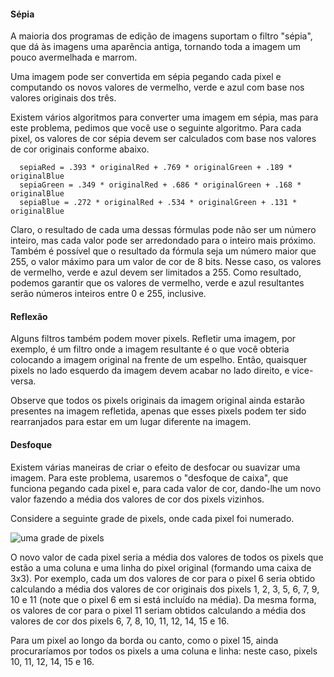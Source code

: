 #### Sépia

A maioria dos programas de edição de imagens suportam o filtro "sépia", que dá às imagens uma aparência antiga, tornando toda a imagem um pouco avermelhada e marrom.

Uma imagem pode ser convertida em sépia pegando cada pixel e computando os novos valores de vermelho, verde e azul com base nos valores originais dos três.

Existem vários algoritmos para converter uma imagem em sépia, mas para este problema, pedimos que você use o seguinte algoritmo. Para cada pixel, os valores de cor sépia devem ser calculados com base nos valores de cor originais conforme abaixo.

      sepiaRed = .393 * originalRed + .769 * originalGreen + .189 * originalBlue
      sepiaGreen = .349 * originalRed + .686 * originalGreen + .168 * originalBlue
      sepiaBlue = .272 * originalRed + .534 * originalGreen + .131 * originalBlue
    

Claro, o resultado de cada uma dessas fórmulas pode não ser um número inteiro, mas cada valor pode ser arredondado para o inteiro mais próximo. Também é possível que o resultado da fórmula seja um número maior que 255, o valor máximo para um valor de cor de 8 bits. Nesse caso, os valores de vermelho, verde e azul devem ser limitados a 255. Como resultado, podemos garantir que os valores de vermelho, verde e azul resultantes serão números inteiros entre 0 e 255, inclusive.

#### Reflexão

Alguns filtros também podem mover pixels. Refletir uma imagem, por exemplo, é um filtro onde a imagem resultante é o que você obteria colocando a imagem original na frente de um espelho. Então, quaisquer pixels no lado esquerdo da imagem devem acabar no lado direito, e vice-versa.

Observe que todos os pixels originais da imagem original ainda estarão presentes na imagem refletida, apenas que esses pixels podem ter sido rearranjados para estar em um lugar diferente na imagem.

#### Desfoque

Existem várias maneiras de criar o efeito de desfocar ou suavizar uma imagem. Para este problema, usaremos o "desfoque de caixa", que funciona pegando cada pixel e, para cada valor de cor, dando-lhe um novo valor fazendo a média dos valores de cor dos pixels vizinhos.

Considere a seguinte grade de pixels, onde cada pixel foi numerado.

![uma grade de pixels](https://cs50.harvard.edu/x/2023/psets/4/filter/less/grid.png)

O novo valor de cada pixel seria a média dos valores de todos os pixels que estão a uma coluna e uma linha do pixel original (formando uma caixa de 3x3). Por exemplo, cada um dos valores de cor para o pixel 6 seria obtido calculando a média dos valores de cor originais dos pixels 1, 2, 3, 5, 6, 7, 9, 10 e 11 (note que o pixel 6 em si está incluído na média). Da mesma forma, os valores de cor para o pixel 11 seriam obtidos calculando a média dos valores de cor dos pixels 6, 7, 8, 10, 11, 12, 14, 15 e 16.

Para um pixel ao longo da borda ou canto, como o pixel 15, ainda procuraríamos por todos os pixels a uma coluna e linha: neste caso, pixels 10, 11, 12, 14, 15 e 16.